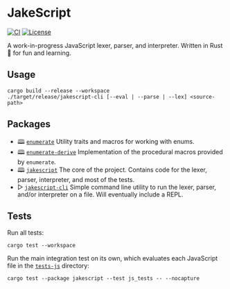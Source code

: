 # JakeScript

[![CI][workflow-ci-badge]][workflow-ci]
[![License][license-badge]][license-file]

A work-in-progress JavaScript lexer, parser, and interpreter. Written in Rust
&#x1F980; for fun and learning.

## Usage

```shell
cargo build --release --workspace
./target/release/jakescript-cli [--eval | --parse | --lex] <source-path>
```

## Packages

- &#x1F56E; [`enumerate`][file-enumerate]
  Utility traits and macros for working with enums.
- &#x1F56E; [`enumerate-derive`][file-enumerate-derive]
  Implementation of the procedural macros provided by `enumerate`.
- &#x1F56E; [`jakescript`][file-jakescript]
  The core of the project. Contains code for the lexer, parser, interpreter, and
  most of the tests.
- &#x25B7; [`jakescript-cli`][file-jakescript-cli]
  Simple command line utility to run the lexer, parser, and/or interpreter on a
  file. Will eventually include a REPL.

## Tests

Run all tests:

```shell
cargo test --workspace
```

Run the main integration test on its own, which evaluates each JavaScript file
in the [`tests-js`][file-tests-js] directory:

```shell
cargo test --package jakescript --test js_tests -- --nocapture
```

[file-enumerate]: enumerate
[file-enumerate-derive]: enumerate-derive
[file-jakescript]: jakescript
[file-jakescript-cli]: jakescript-cli
[file-tests-js]: jakescript/tests-js
[license-badge]: https://img.shields.io/github/license/jakemarsden/JakeScript
[license-file]: LICENSE
[workflow-ci]: https://github.com/jakemarsden/JakeScript/actions/workflows/ci.yml
[workflow-ci-badge]: https://github.com/jakemarsden/JakeScript/actions/workflows/ci.yml/badge.svg?branch=master
